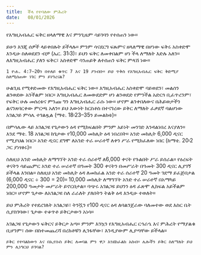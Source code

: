 ```yaml
---
title:  ችላ የተባለው ምሕረት
date:   08/01/2026
---
```


የእግዚአብሔር ፍቅር ዘላለማዊ እና ምንጊዜም ሳይገባን የተሰጠን ነው።

ይሁን እንጂ ሰዎች ላይቀበሉት ይችላሉ። ምንም ሳናደርግ ፍጹምና ዘላለማዊ በሆነው ፍቅሩ አስቀድሞ እንዲሁ ስለወደደን ብቻ (ኤር. 31፡3)፣ ይህን ፍቅር ለመቀበልም ሆነ ችላ ለማለት እድሉ አለን። ለእግዚአብሔር ያለን ፍቅር፣ አስቀድሞ ሳንጠይቅ ለተሰጠን ፍቅር ምላሽ ነው።

`1 ዮሐ. 4:7–20ን በተለይ ቁጥር 7 እና 19 ያንብቡ። ይህ ጥቅስ የእግዚአብሔር ፍቅር ቅድሚያ ስለሚሰጠው ነገር ምን ይነግረናል?`

ሁልጊዜ የሚቀድመው የእግዚአብሔር ፍቅር ነው። እግዚአብሔር አስቀድሞ ባይወደን፣ መልሰን ልንወደው አንችልም ነበር። እግዚአብሔር ለመውደድም ሆነ ልንወደድ የምንችል አድርጎ ቢፈጥረንም፣ የፍቅር ሁሉ መሰረቱና ምንጩ ግን እግዚአብሔር ራሱ ነው። ሆኖም ልንቀበለውና በሕይወታችን ልናንጸባርቀው ምርጫ አለን። ይህ እውነት ክርስቶስ በተናገረው ይቅር ለማለት ፈቃደኛ ባልሆነው አገልጋይ ምሳሌ ተገልጿል (ማቴ. 18፡23–35ን ይመልከቱ)።

በምሳሌው ላይ አገልጋዩ የጌታውን ዕዳ የሚከፍልበት ምንም አይነት መንገድ እንዳልነበረ እናያለን። እንደ ማቴ. 18 አገልጋዩ ከጌታው የ10,000 መክሊት ዕዳ ነበረበት። አንድ መክሊት 6,000 ዲናር የሚያህል ነበር። አንድ ዲናር ደግሞ ለአንድ ተራ ሠራተኛ ለቀን ሥራ የሚከፈለው ነበር (ከማቴ. 20፡2 ጋር ያነፃፅሩ)።

ስለዚህ አንድ መክሊት ለማግኘት አንድ ተራ ሰራተኛ ለ6,000 ቀናት የጉልበት ሥራ ይሰራል። የዕረፍት ቀናትን ሳይጨምር አንድ ተራ ሠራተኛ በዓመት 300 ቀናትን በመሥራት በዓመት 300 ዲናር ሊያገኝ ይችላል እንበል። ስለዚህ አንድ መክሊት ዕዳ ለመክፈል አንድ ተራ ሰራተኛ 20 ዓመት ገደማ ይፈጅበታል (6,000 ዲናር ÷ 300 = 20)። 10,000 መክሊት ለማግኘት አንድ ተራ ሠራተኛ በአማካይ 200,000 ዓመታት መሥራት ይኖርበታል። ባጭሩ አገልጋዩ ይህንን ዕዳ ፈጽሞ ሊከፍል አይችልም ነበር። ሆኖም ጌታው ለአገልጋዩ ስለ ራራለት ያለበትን ትልቅ ዕዳ እንዲሁ ተወለት።

ይህ ምሕረት የተደረገለት አገልጋይ፣ ትንሿን የ100 ዲናር ዕዳ ለባልንጀራው ባለመተው ወደ እስር ቤት ሲያስገባው፣ ጌታው ተቆጥቶ ይቅርታውን አነሳ።

አገልጋዩ የጌታውን ፍቅርና ይቅርታ አጣ። ምንም እንኳን የእግዚአብሔር ርኅራኄ እና ምሕረት የማያልቁ ቢሆንም፣ ሰው በስተመጨረሻ በረከቶቹን ሊገፋቸው፣ እንዲያውም ሊያጣቸው ይችላል።

`ይቅር የተባልከውን እና በኢየሱስ ይቅር ለመባል ምን ዋጋ እንደከፈልክ አስብ። ሌሎችን ይቅር ስለማለት ይህ ምን ሊነግርህ ይገባል?`